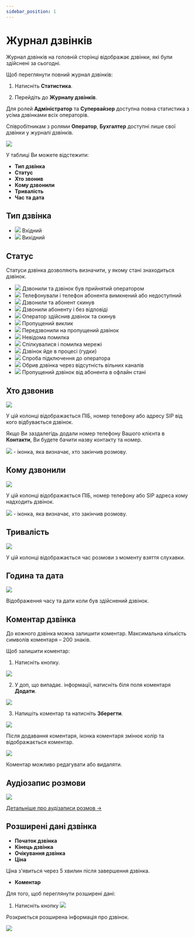 ```yaml
---
sidebar_position: 1
---
```


# Журнал дзвінків

Журнал дзвінків на головній сторінці відображає дзвінки, які були здійснені за сьогодні.

Щоб переглянути повний журнал дзвінків:

1. Натисніть **Статистика**.

2. Перейдіть до **Журналу дзвінків**.

Для ролей **Адміністратор** та **Супервайзер** доступна повна статистика з усіма дзвінками всіх операторів.

Співробітникам з ролями **Оператор**, **Бухгалтер** доступні лише свої дзвінки у журналі дзвінків.

![](../img/statistics/i-journal-1.svg)

У таблиці Ви можете відстежити:

- **Тип дзвінка**
- **Статус**
- **Хто звонив**
- **Кому дзвонили**
- **Тривалість**
- **Час та дата**

## Тип дзвінка

- ![](../img/statistics/i-journal-2.svg) Вхідний
- ![](../img/statistics/i-journal-3.svg) Вихідний

## Статус

Статуси дзвінка дозволяють визначити, у якому стані знаходиться дзвінок.

- ![](../img/statistics/i-journal-4.svg) Дзвонили та дзвінок був прийнятий оператором
- ![](../img/statistics/i-journal-5.svg) Телефонували і телефон абонента вимкнений або недоступний
- ![](../img/statistics/i-journal-6.svg) Дзвонили та абонент скинув
- ![](../img/statistics/i-journal-99.svg) Дзвонили абоненту і без відповіді
- ![](../img/statistics/i-journal-98.svg) Оператор здійснив дзвінок та скинув
- ![](../img/statistics/i-journal-9.svg) Пропущений виклик
- ![](../img/statistics/i-journal-8.svg) Передзвонили на пропущений дзвінок
- ![](../img/statistics/i-journal-10.svg) Невідома помилка
- ![](../img/statistics/i-journal-11.svg) Спілкувалися і помилка мережі
- ![](../img/statistics/i-journal-12.svg) Дзвінок йде в процесі (гудки)
- ![](../img/statistics/i-journal-13.svg) Спроба підключення до оператора
- ![](../img/statistics/i-journal-14.svg) Обрив дзвінка через відсутність вільних каналів
- ![](../img/statistics/i-journal-15.svg) Пропущений дзвінок від абонента в офлайн стані

## Хто дзвонив

![](../img/statistics/i-journal-18.svg)

У цій колонці відображається ПІБ, номер телефону або адресу SIP від ​​кого відбувається дзвінок.

Якщо Ви заздалегідь додали номер телефону Вашого клієнта в **Контакти**, Ви будете бачити назву контакту та номер.

![](../img/statistics/i-journal-16.svg) - іконка, яка визначає, хто закінчив розмову.

## Кому дзвонили

![](../img/statistics/i-journal-19.svg)

У цій колонці відображається ПІБ, номер телефону або SIP адреса кому надходить дзвінок.

![](../img/statistics/i-journal-16.svg) - іконка, яка визначає, хто закінчив розмову.

## Тривалість

![](../img/statistics/i-journal-20.svg) 

У цій колонці відображається час розмови з моменту взяття слухавки.

## Година та дата

![](../img/statistics/i-journal-21.svg)

Відображення часу та дати коли був здійснений дзвінок.

## Коментар дзвінка

До кожного дзвінка можна залишити коментар. Максимальна кількість символів коментаря – 200 знаків.

Щоб залишити коментар:

1. Натисніть кнопку.

![](../img/statistics/i-journal-22.svg)

2. У доп, що випадає. інформації, натисніть біля поля коментаря **Додати**.

![](../img/statistics/i-journal-24.svg)

3. Напишіть коментар та натисніть **Зберегти**.

![](../img/statistics/i-journal-25.svg)

Після додавання коментаря, іконка коментаря змінює колір та відображається коментар.

![](../img/statistics/i-journal-26.svg)

Коментар можливо редагувати або видаляти.

## Аудіозапис розмови

![](../img/statistics/i-journal-27.svg)

[Детальніше про аудізаписи розмов →](/statistics/audio-record)


## Розширені дані дзвінка

- **Початок дзвінка**
- **Кінець дзвінка**
- **Очікування дзвінка**
- **Ціна**

Ціна з'явиться через 5 хвилин після завершення дзвінка.

- **Коментар**

Для того, щоб переглянути розширені дані:

1. Натисніть кнопку ![](../img/statistics/i-journal-28.svg)

Розкриється розширена інформація про дзвінок.

![](../img/statistics/i-journal-29.svg)